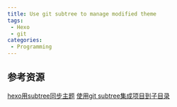 ```yaml
---
title: Use git subtree to manage modified theme
tags:
 - Hexo
 - git
categories:
 - Programming
---
```

<!-- More -->
## 参考资源
[hexo用subtree同步主题](http://tidus.xyz/2016/01/29/hexo%E7%94%A8subtree%E5%90%8C%E6%AD%A5%E4%B8%BB%E9%A2%98/)
[使用git subtree集成项目到子目录](http://aoxuis.me/post/2013-08-06-git-subtree)